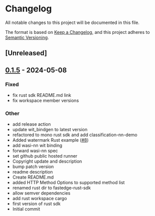# Changelog
All notable changes to this project will be documented in this file.

The format is based on [Keep a Changelog](https://keepachangelog.com/en/1.0.0/),
and this project adheres to [Semantic Versioning](https://semver.org/spec/v2.0.0.html).

## [Unreleased]

## [0.1.5](https://github.com/G-Core/FastEdgeSDK/releases/tag/fastedge-v0.1.5) - 2024-05-08

### Fixed
- fix rust sdk README.md link
- fix workspace member versions

### Other
- add release action
- update wit_bindgen to latest version
- refactored to mono rust sdk and add classification-nn-demo
- Added watermark Rust example ([#8](https://github.com/G-Core/FastEdgeSDK/pull/8))
- add wasi-nn wit binding
- forward wasi-nn spec
- set github public hosted runner
- Copyright update and description
- bump patch version
- readme description
- Create README.md
- added HTTP Method Options to supported method list
- renamed rust dir to fastedge-rust-sdk
- allow semver dependencies
- add rust workspace cargo
- first version of rust sdk
- Initial commit
